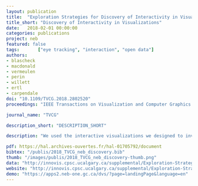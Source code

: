 ```yaml
---
layout: publication
title:  "Exploration Strategies for Discovery of Interactivity in Visualizations"
title_short: "Discovery of Interactivity in Visualizations"
date:   2018-02-01 00:00:00
categories: publications
project: neb
featured: false
tags: 		["eye tracking", "interaction", "open data"]
authors:
- blascheck
- macdonald
- vermeulen
- perin
- willett
- ertl
- carpendale
doi: "10.1109/TVCG.2018.2802520"
proceedings: "IEEE Transactions on Visualization and Computer Graphics (TVCG). IEEE"

journal_name: "TVCG"

description_short: "DESCRIPTION_SHORT"

description: "We used the interactive visualizations we designed to investigate the discovery of the functionality of an interactive visualization designed for the general public. While interactive visualizations are increasingly available for public use, we still know little about how the general public investigates and discovers what they can do with these visualizations. Understanding the discovery process allows to develop better interfaces for the general public and make data more accessible to them. To unpack this problem, we analyzed the results of a lab study where participants discovered the functionality of a connected set of visualizations of public energy data. We collected eye tracking data and interaction logs, as well as video and audio recordings. By integrating this quantitative and qualitative data, we extracted five exploration strategies employed by participants to discover the functionality in these interactive visualizations. These exploration strategies illuminate possible design directions for future interactive visualizations."

pdf: https://hal.archives-ouvertes.fr/hal-01705792/document
bibtex: "/publis/2018_TVCG_neb_discovery.bib"
thumb: "/images/publis/2018_TVCG_neb_discovery-thumb.png"
data: "http://innovis.cpsc.ucalgary.ca/supplemental/Exploration-Strategies/"
website: "http://innovis.cpsc.ucalgary.ca/supplemental/Exploration-Strategies/"
demo: "https://apps2.neb-one.gc.ca/dvs/?page=landingPage&language=en"
---
```

